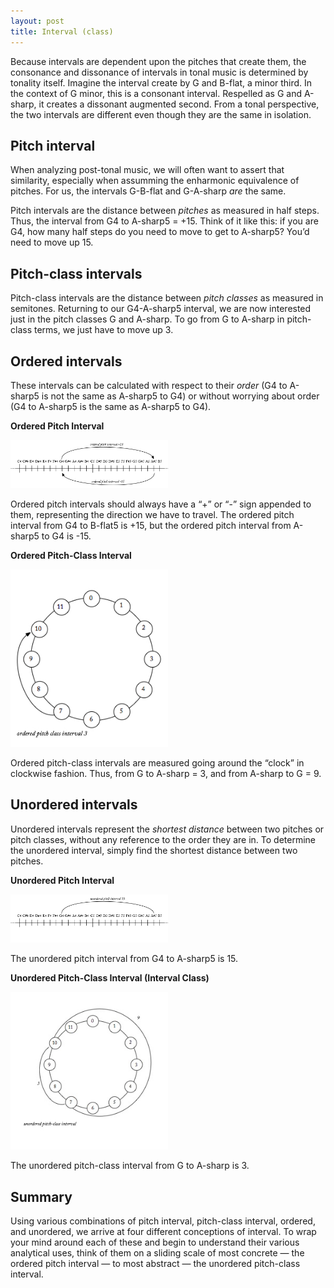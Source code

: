 ```yaml
---
layout: post
title: Interval (class)
---
```


Because intervals are dependent upon the pitches that create them, the consonance and dissonance of intervals in tonal music is determined by tonality itself. Imagine the interval create by G and B-flat, a minor third. In the context of G minor, this is a consonant interval. Respelled as G and A-sharp, it creates a dissonant augmented second. From a tonal perspective, the two intervals are different even though they are the same in isolation.

## Pitch interval

When analyzing post-tonal music, we will often want to assert that similarity, especially when assumming the enharmonic equivalence of pitches. For us, the intervals G-B-flat and G-A-sharp _are_ the same.

Pitch intervals are the distance between _pitches_ as measured in half steps. Thus, the interval from G4 to A-sharp5 = +15. Think of it like this: if you are G4, how many half steps do you need to move to get to A-sharp5? You’d need to move up 15.

## Pitch-class intervals

Pitch-class intervals are the distance between _pitch classes_ as measured in semitones. Returning to our G4-A-sharp5 interval, we are now interested just in the pitch classes G and A-sharp. To go from G to A-sharp in pitch-class terms, we just have to move up 3.

## Ordered intervals

These intervals can be calculated with respect to their _order_ (G4 to A-sharp5 is not the same as A-sharp5 to G4) or without worrying about order (G4 to A-sharp5 is the same as A-sharp5 to G4).

**Ordered Pitch Interval**

<img src="Graphics/postTonal/Ordered-Pitch-Interval.jpg" width="50%" height="50%">

Ordered pitch intervals should always have a “+” or “-” sign appended to them, representing the direction we have to travel. The ordered pitch interval from G4 to B-flat5 is +15, but the ordered pitch interval from A-sharp5 to G4 is -15.

**Ordered Pitch-Class Interval**

<img src="Graphics/postTonal/Pitch-Class-Interval.jpg" width="50%" height="50%">

Ordered pitch-class intervals are measured going around the “clock” in clockwise fashion. Thus, from G to A-sharp = 3, and from A-sharp to G = 9.

## Unordered intervals

Unordered intervals represent the _shortest distance_ between two pitches or pitch classes, without any reference to the order they are in. To determine the unordered interval, simply find the shortest distance between two pitches.

**Unordered Pitch Interval**

<img src="Graphics/postTonal/Unordered-Pitch-Interval.jpg" width="50%" height="50%">

The unordered pitch interval from G4 to A-sharp5 is 15.

**Unordered Pitch-Class Interval (Interval Class)**

<img src="Graphics/postTonal/unorderedPitchClassInt.jpg" width="50%" height="50%">

The unordered pitch-class interval from G to A-sharp is 3.

## Summary

Using various combinations of pitch interval, pitch-class interval, ordered, and unordered, we arrive at four different conceptions of interval. To wrap your mind around each of these and begin to understand their various analytical uses, think of them on a sliding scale of most concrete — the ordered pitch interval — to most abstract — the unordered pitch-class interval.
